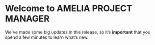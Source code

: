 # Welcome to AMELIA PROJECT MANAGER

We've made some big updates in this release, so it’s **important** that you spend a few minutes to learn what’s new.


